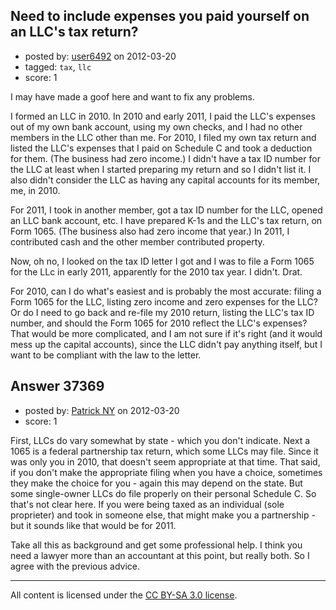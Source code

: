 ## Need to include expenses you paid yourself on an LLC's tax return?

- posted by: [user6492](https://stackexchange.com/users/-1/6492-user6492) on 2012-03-20
- tagged: `tax`, `llc`
- score: 1

I may have made a goof here and want to fix any problems.

I formed an LLC in 2010.  In 2010 and early 2011, I paid the LLC's expenses out of my own bank account, using my own checks, and I had no other members in the LLC other than me.  For 2010, I filed my own tax return and listed the LLC's expenses that I paid on Schedule C and took a deduction for them.  (The business had zero income.)  I didn't have a tax ID number for the LLC at least when I started preparing my return and so I didn't list it.  I also didn't consider the LLC as having any capital accounts for its member, me, in 2010.  

For 2011, I took in another member, got a tax ID number for the LLC, opened an LLC bank account, etc.   I have prepared K-1s and the LLC's tax return, on Form 1065. (The business also had zero income that year.)  In 2011, I contributed cash and the other member contributed property.

Now, oh no, I looked on the tax ID letter I got and I was to file a Form 1065 for the LLc in early 2011, apparently for the 2010 tax year.  I didn't.  Drat.

For 2010, can I do what's easiest and is probably the most accurate: filing a Form 1065 for the LLC, listing zero income and zero expenses for the LLC?  Or do I need to go back and re-file my 2010 return, listing the LLC's tax ID number, and should the Form 1065 for 2010 reflect the LLC's expenses?  That would be more complicated, and I am not sure if it's right (and it would mess up the capital accounts), since the LLC didn't pay anything itself, but I want to be compliant with the law to the letter.


## Answer 37369

- posted by: [Patrick NY](https://stackexchange.com/users/-1/14366-patrick-ny) on 2012-03-20
- score: 1

First, LLCs do vary somewhat by state - which you don't indicate.
Next a 1065 is a federal partnership tax return, which some LLCs may file. Since it was only you in 2010, that doesn't seem appropriate at that time. That said, if you don't make the appropriate filing when you have a choice, sometimes they make the choice for you - again this may depend on the state. But some single-owner LLCs do file properly on their personal Schedule C. So that's not clear here. If you were being taxed as an individual (sole proprieter) and took in someone else, that might make you a partnership - but it sounds like that would be for 2011.

Take all this as background and get some professional help. I think you need a lawyer more than an accountant at this point, but really both. So I agree with the previous advice.




---

All content is licensed under the [CC BY-SA 3.0 license](https://creativecommons.org/licenses/by-sa/3.0/).
